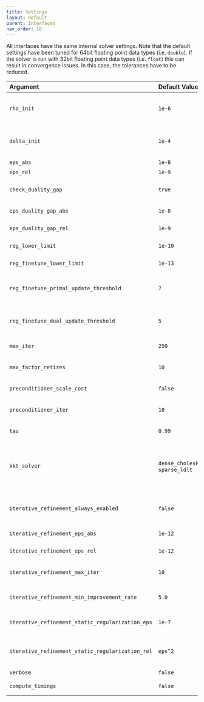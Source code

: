 ```yaml
---
title: Settings
layout: default
parent: Interfaces
nav_order: 10
---
```


All interfaces have the same internal solver settings. Note that the default settings have been tuned for 64bit floating point data types (i.e. `double`). If the solver is run with 32bit floating point data types (i.e. `float`) this can result in convergence issues. In this case, the tolerances have to be reduced.

| Argument                                         | Default Value                      | Description                                                                                                                         |
|:-------------------------------------------------|:-----------------------------------|:------------------------------------------------------------------------------------------------------------------------------------|
| `rho_init`                                       | `1e-6`                             | Initial value for the primal proximal penalty parameter rho.                                                                        |
| `delta_init`                                     | `1e-4`                             | Initial value for the augmented lagrangian penalty parameter delta.                                                                 |
| `eps_abs`                                        | `1e-8`                             | Absolute tolerance.                                                                                                                 |
| `eps_rel`                                        | `1e-9`                             | Relative tolerance.                                                                                                                 |
| `check_duality_gap`                              | `true`                             | Check terminal criterion on duality gap.                                                                                            |
| `eps_duality_gap_abs`                            | `1e-8`                             | Absolute tolerance on duality gap.                                                                                                  |
| `eps_duality_gap_rel`                            | `1e-9`                             | Relative tolerance on duality gap.                                                                                                  |
| `reg_lower_limit`                                | `1e-10`                            | Lower limit for regularization.                                                                                                     |
| `reg_finetune_lower_limit`                       | `1e-13`                            | Fine tune lower limit regularization.                                                                                               |
| `reg_finetune_primal_update_threshold`           | `7`                                | Threshold of number of no primal updates to transition to fine tune mode.                                                           |
| `reg_finetune_dual_update_threshold`             | `5`                                | Threshold of number of no dual updates to transition to fine tune mode.                                                             |
| `max_iter`                                       | `250`                              | Maximum number of iterations.                                                                                                       |
| `max_factor_retires`                             | `10`                               | Maximum number of factorization retires before failure.                                                                             |
| `preconditioner_scale_cost`                      | `false`                            | Scale cost in Ruiz preconditioner.                                                                                                  |
| `preconditioner_iter`                            | `10`                               | Maximum of preconditioner iterations.                                                                                               |
| `tau`                                            | `0.99`                             | Maximum interior point step length.                                                                                                 |
| `kkt_solver`                                     | `dense_cholesky`/<br>`sparse_ldlt` | KKT solver backend. Possible values for the dense solver: `dense_cholesky`<br>sparse solver: `sparse_ldlt`, `blocksparse_stagewise` |
| `iterative_refinement_always_enabled`            | `false`                            | Always run iterative refinement and not only on factorization failure.                                                              |
| `iterative_refinement_eps_abs`                   | `1e-12`                            | Iterative refinement absolute tolerance.                                                                                            |
| `iterative_refinement_eps_rel`                   | `1e-12`                            | Iterative refinement relative tolerance.                                                                                            |
| `iterative_refinement_max_iter`                  | `10`                               | Maximum number of iterations for iterative refinement.                                                                              |
| `iterative_refinement_min_improvement_rate`      | `5.0`                              | Minimum improvement rate for iterative refinement.                                                                                  |
| `iterative_refinement_static_regularization_eps` | `1e-7`                             | Static regularization for KKT system for iterative refinement.                                                                      |
| `iterative_refinement_static_regularization_rel` | `eps^2`                            | Static regularization w.r.t. the maximum abs diagonal term of KKT system.                                                           |
| `verbose`                                        | `false`                            | Verbose printing.                                                                                                                   |
| `compute_timings`                                | `false`                            | Measure timing information internally.                                                                                              |

